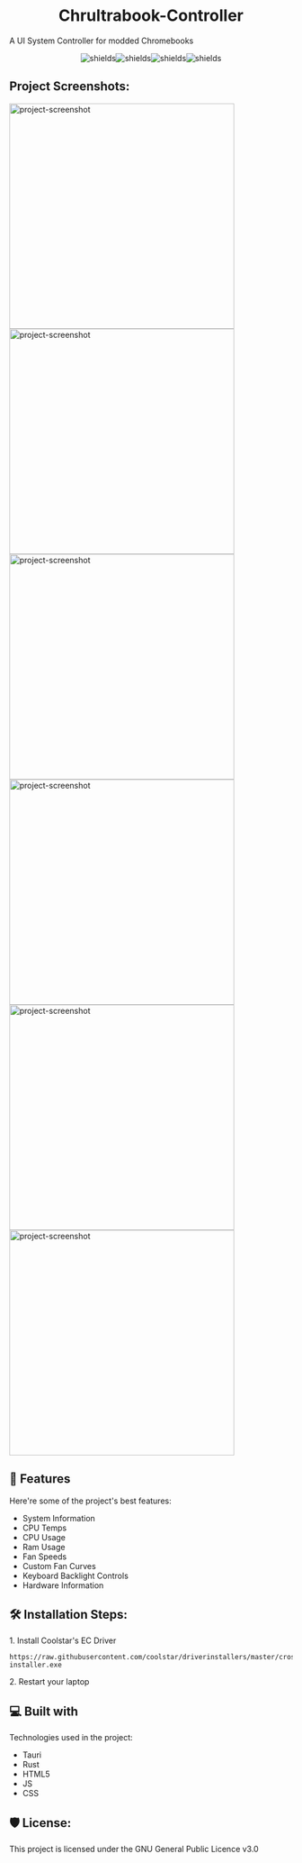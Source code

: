 <h1 align="center" id="title">Chrultrabook-Controller</h1>

<p id="description">A UI System Controller for modded Chromebooks</p>

<p align="center"><img src="https://img.shields.io/github/downloads/Death7654/Chrultrabook-Controller/total" alt="shields"><img src="https://img.shields.io/github/contributors/Death7654/Chrultrabook-Controller?color=dark-green" alt="shields"><img src="https://img.shields.io/github/forks/Death7654/Chrultrabook-Controller?style=social" alt="shields"><img src="https://img.shields.io/github/stars/Death7654/Chrultrabook-Controller?style=social" alt="shields"></p>

<h2>Project Screenshots:</h2>

<img src="https://github.com/death7654/Chrultrabook-Controller/assets/72635727/5924dde4-2759-4560-b749-2fd8bebf2d7d" alt="project-screenshot" width="400">

<img src="https://github.com/death7654/Chrultrabook-Controller/assets/72635727/502bd188-f8da-467b-a09e-d4d7a22e8c69" alt="project-screenshot" width="400">

<img src="https://github.com/death7654/Chrultrabook-Controller/assets/72635727/96d17875-2c38-4999-83d8-ffb3c0acefa5" alt="project-screenshot" width="400">

<img src="https://github.com/death7654/Chrultrabook-Controller/assets/72635727/9499df2b-a597-4ad6-bf59-13f0008365aa" alt="project-screenshot" width="400">

<img src="https://github.com/death7654/Chrultrabook-Controller/assets/72635727/3cfa5581-8694-4fe6-ab1c-4df49db6d225" alt="project-screenshot" width="400">

<img src="https://github.com/death7654/Chrultrabook-Controller/assets/72635727/a2c8d962-e76a-4108-b3d6-316aa2097e68" alt="project-screenshot" width="400">

  
  
<h2>🧐 Features</h2>

Here're some of the project's best features:

*   System Information
*   CPU Temps
*   CPU Usage
*   Ram Usage
*   Fan Speeds
*   Custom Fan Curves
*   Keyboard Backlight Controls
*   Hardware Information

<h2>🛠️ Installation Steps:</h2>

<p>1. Install Coolstar's EC Driver</p>

```
https://raw.githubusercontent.com/coolstar/driverinstallers/master/crosec/crosec.2.0.2-installer.exe
```

<p>2. Restart your laptop</p>

  
  
<h2>💻 Built with</h2>

Technologies used in the project:

*   Tauri
*   Rust
*   HTML5
*   JS
*   CSS

<h2>🛡️ License:</h2>

This project is licensed under the GNU General Public Licence v3.0
